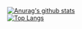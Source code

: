 [![Anurag's github stats](https://github-readme-stats.vercel.app/api?username=JW5123&theme=gruvbox)](https://github.com/JW5123/github-readme-stats)  
[![Top Langs](https://github-readme-stats.vercel.app/api/top-langs/?username=JW5123&layout=compact&theme=gruvbox)](https://github.com/JW5123/github-readme-stats)

<!-- head -->
<script src="https://tarptaeya.github.io/repo-card/repo-card.js"></script>


<!-- inside body, where you want to create the card -->
<div class="repo-card" data-repo="username/repository"></div>

<!-- NEW: for dark theme just set data-theme attribute -->
<div class="repo-card" data-repo="username/repository" data-theme="dark-theme"></div>
